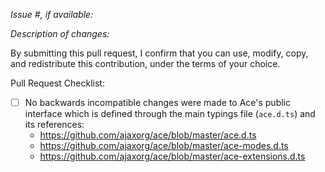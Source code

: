 *Issue #, if available:*

*Description of changes:*


By submitting this pull request, I confirm that you can use, modify, copy, and redistribute this contribution, under the terms of your choice.

Pull Request Checklist:
* [ ] No backwards incompatible changes were made to Ace's public interface which is defined through the main typings file (`ace.d.ts`) and its references:
    * https://github.com/ajaxorg/ace/blob/master/ace.d.ts 
    * https://github.com/ajaxorg/ace/blob/master/ace-modes.d.ts 
    * https://github.com/ajaxorg/ace/blob/master/ace-extensions.d.ts

